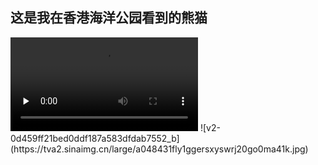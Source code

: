 ## 这是我在香港海洋公园看到的熊猫
<video id="video" controls="" preload="none">
    <source id="mp4" src="./videos/panda.mp4" type="video/mp4">
</video>
![v2-0d459ff21bed0ddf187a583dfdab7552_b](https://tva2.sinaimg.cn/large/a048431fly1ggersxyswrj20go0ma41k.jpg)